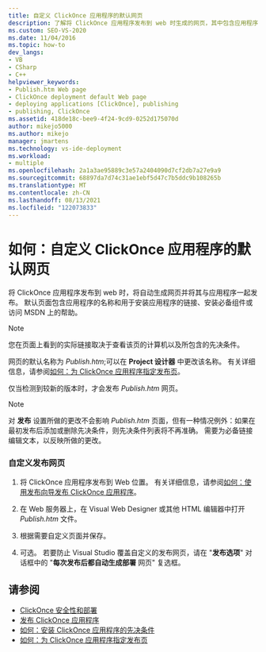 ```yaml
---
title: 自定义 ClickOnce 应用程序的默认网页
description: 了解将 ClickOnce 应用程序发布到 web 时生成的网页，其中包含应用程序的名称和其他信息。
ms.custom: SEO-VS-2020
ms.date: 11/04/2016
ms.topic: how-to
dev_langs:
- VB
- CSharp
- C++
helpviewer_keywords:
- Publish.htm Web page
- ClickOnce deployment default Web page
- deploying applications [ClickOnce], publishing
- publishing, ClickOnce
ms.assetid: 418de18c-bee9-4f24-9cd9-0252d175070d
author: mikejo5000
ms.author: mikejo
manager: jmartens
ms.technology: vs-ide-deployment
ms.workload:
- multiple
ms.openlocfilehash: 2a1a3ae95889c3e57a2404090d7cf2db7a27e9a9
ms.sourcegitcommit: 68897da7d74c31ae1ebf5d47c7b5ddc9b108265b
ms.translationtype: MT
ms.contentlocale: zh-CN
ms.lasthandoff: 08/13/2021
ms.locfileid: "122073833"
---
```

# <a name="how-to-customize-the-default-web-page-for-a-clickonce-application"></a>如何：自定义 ClickOnce 应用程序的默认网页
将 ClickOnce 应用程序发布到 web 时，将自动生成网页并将其与应用程序一起发布。 默认页面包含应用程序的名称和用于安装应用程序的链接、安装必备组件或访问 MSDN 上的帮助。

> [!NOTE]
> 您在页面上看到的实际链接取决于查看该页的计算机以及所包含的先决条件。

 网页的默认名称为 *Publish.htm*;可以在 **Project 设计器** 中更改该名称。 有关详细信息，请参阅[如何：为 ClickOnce 应用程序指定发布页](../deployment/how-to-specify-a-publish-page-for-a-clickonce-application.md)。

 仅当检测到较新的版本时，才会发布 *Publish.htm* 网页。

> [!NOTE]
> 对 **发布** 设置所做的更改不会影响 *Publish.htm* 页面，但有一种情况例外：如果在最初发布后添加或删除先决条件，则先决条件列表将不再准确。 需要为必备链接编辑文本，以反映所做的更改。

### <a name="to-customize-the-publish-web-page"></a>自定义发布网页

1. 将 ClickOnce 应用程序发布到 Web 位置。 有关详细信息，请参阅[如何：使用发布向导发布 ClickOnce 应用程序](../deployment/how-to-publish-a-clickonce-application-using-the-publish-wizard.md)。

2. 在 Web 服务器上，在 Visual Web Designer 或其他 HTML 编辑器中打开 *Publish.htm* 文件。

3. 根据需要自定义页面并保存。

4. 可选。 若要防止 Visual Studio 覆盖自定义的发布网页，请在 "**发布选项**" 对话框中的 "**每次发布后都自动生成部署** 网页" 复选框。

## <a name="see-also"></a>请参阅
- [ClickOnce 安全性和部署](../deployment/clickonce-security-and-deployment.md)
- [发布 ClickOnce 应用程序](../deployment/publishing-clickonce-applications.md)
- [如何：安装 ClickOnce 应用程序的先决条件](../deployment/how-to-install-prerequisites-with-a-clickonce-application.md)
- [如何：为 ClickOnce 应用程序指定发布页](../deployment/how-to-specify-a-publish-page-for-a-clickonce-application.md)